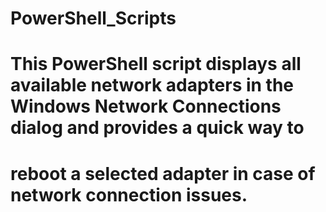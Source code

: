 # PowerShell_Scripts
# This PowerShell script displays all available network adapters in the Windows Network Connections dialog and provides a quick way to 
# reboot a selected adapter in case of network connection issues.
